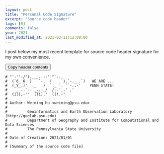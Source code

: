 ```yaml
---
layout: post
title: "Personal Code Signature"
excerpt: "Source code header"
tags: [R]
comments: false
year: 2021
last_modified_at: 2021-03-11T12:00:00
---
```


<link rel="stylesheet" href="https://formden.com/static/assets/demos/bootstrap-iso/bootstrap-iso/bootstrap-iso.css">

I post below my most recent template for source code header signature for my own convenience.

<script>
function copyText(region_id) {
  /* Get the text field */
  var copyText = document.getElementsByClassName("highlight");

  var $temp = $("<textarea>");
  $("body").append($temp);
  $temp.val(copyText[region_id].innerText).select();
  document.execCommand("copy");
  $temp.remove();

  /* Alert the copied text */
  alert("The content has been copied!");
}  
</script>

<div class="bootstrap-iso">
<button onclick="copyText(0)" type="button" class="btn btn-success">Copy header contents</button>
</div>

```
# "`-''-/").___..--''"`-._
#  (`6_ 6  )   `-.  (     ).`-.__.`)   WE ARE ...
#  (_Y_.)'  ._   )  `._ `. ``-..-'    PENN STATE!
#    _ ..`--'_..-_/  /--'_.' ,'
#  (il),-''  (li),'  ((!.-'
# 
# Author: Weiming Hu <weiming@psu.edu>
#
#         Geoinformatics and Earth Observation Laboratory (http://geolab.psu.edu)
#         Department of Geography and Institute for Computational and Data Sciences
#         The Pennsylvania State University
#
# Date of Creation: 2021/01/01
#
# [Summary of the source code file]
```

